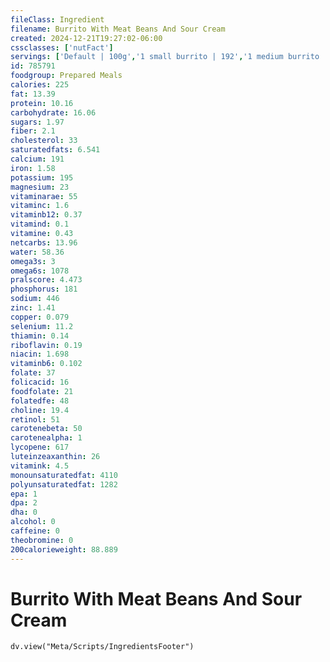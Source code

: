 ```yaml
---
fileClass: Ingredient
filename: Burrito With Meat Beans And Sour Cream
created: 2024-12-21T19:27:02-06:00
cssclasses: ['nutFact']
servings: ['Default | 100g','1 small burrito | 192','1 medium burrito | 321','1 large burrito | 521','1 extra large burrito | 742','1 burrito, ns as to size | 321','1 cup | 175']
id: 785791
foodgroup: Prepared Meals
calories: 225
fat: 13.39
protein: 10.16
carbohydrate: 16.06
sugars: 1.97
fiber: 2.1
cholesterol: 33
saturatedfats: 6.541
calcium: 191
iron: 1.58
potassium: 195
magnesium: 23
vitaminarae: 55
vitaminc: 1.6
vitaminb12: 0.37
vitamind: 0.1
vitamine: 0.43
netcarbs: 13.96
water: 58.36
omega3s: 3
omega6s: 1078
pralscore: 4.473
phosphorus: 181
sodium: 446
zinc: 1.41
copper: 0.079
selenium: 11.2
thiamin: 0.14
riboflavin: 0.19
niacin: 1.698
vitaminb6: 0.102
folate: 37
folicacid: 16
foodfolate: 21
folatedfe: 48
choline: 19.4
retinol: 51
carotenebeta: 50
carotenealpha: 1
lycopene: 617
luteinzeaxanthin: 26
vitamink: 4.5
monounsaturatedfat: 4110
polyunsaturatedfat: 1282
epa: 1
dpa: 2
dha: 0
alcohol: 0
caffeine: 0
theobromine: 0
200calorieweight: 88.889
---
```


# Burrito With Meat Beans And Sour Cream

```dataviewjs
dv.view("Meta/Scripts/IngredientsFooter")
```